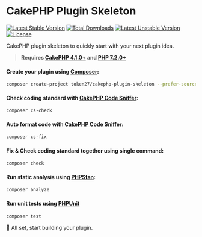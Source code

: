 # CakePHP Plugin Skeleton

[![Latest Stable Version](https://poser.pugx.org/token27/cakephp-plugin-skeleton/v)](//packagist.org/packages/token27/cakephp-plugin-skeleton)
[![Total Downloads](https://poser.pugx.org/token27/cakephp-plugin-skeleton/downloads)](//packagist.org/packages/token27/cakephp-plugin-skeleton)
[![Latest Unstable Version](https://poser.pugx.org/token27/cakephp-plugin-skeleton/v/unstable)](//packagist.org/packages/token27/cakephp-plugin-skeleton)
[![License](https://poser.pugx.org/token27/cakephp-plugin-skeleton/license)](//packagist.org/packages/token27/cakephp-plugin-skeleton)

CakePHP plugin skeleton to quickly start with your next plugin idea.

> **Requires [CakePHP 4.1.0+](https://book.cakephp.org/4/en/index.html) and [PHP 7.2.0+](https://php.net/releases/)**


#### Create your plugin using [Composer](https://getcomposer.org):

```bash
composer create-project token27/cakephp-plugin-skeleton --prefer-source my-awesome-plugin
```

#### Check coding standard with [CakePHP Code Sniffer](https://github.com/cakephp/cakephp-codesniffer):
```bash
composer cs-check
```

#### Auto format code with [CakePHP Code Sniffer](https://github.com/cakephp/cakephp-codesniffer):
```bash
composer cs-fix
```

#### Fix & Check coding standard together using single command:
```bash
composer check
```

#### Run static analysis using [PHPStan](https://github.com/phpstan/phpstan/):
```bash
composer analyze
```

#### Run unit tests using [PHPUnit](https://github.com/sebastianbergmann/phpunit)
```bash
composer test
```

👷 All set, start building your plugin.
